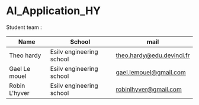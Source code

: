# AI_Application_HY

Student team : 

 | Name | School | mail |
| ----------- | ----------- | ----------- | 
| Theo hardy | Esilv engineering school |theo.hardy@edu.devinci.fr|
| Gael Le mouel | Esilv engineering school | gael.lemouel@gmail.com|
| Robin L'hyver | Esilv engineering school | robinlhyver@gmail.com | 

